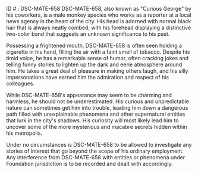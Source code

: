 ID # : DSC-MATE-658
DSC-MATE-658, also known as "Curious George" by his coworkers, is a male monkey species who works as a reporter at a local news agency in the heart of the city. His head is adorned with normal black hair that is always neatly combed, with his forehead displaying a distinctive two-color band that suggests an unknown significance to his past. 

Possessing a frightened mouth, DSC-MATE-658 is often seen holding a cigarette in his hand, filling the air with a faint smell of tobacco. Despite his timid voice, he has a remarkable sense of humor, often cracking jokes and telling funny stories to lighten up the dark and eerie atmosphere around him. He takes a great deal of pleasure in making others laugh, and his silly impersonations have earned him the admiration and respect of his colleagues.

While DSC-MATE-658's appearance may seem to be charming and harmless, he should not be underestimated. His curious and unpredictable nature can sometimes get him into trouble, leading him down a dangerous path filled with unexplainable phenomena and other supernatural entities that lurk in the city's shadows. His curiosity will most likely lead him to uncover some of the more mysterious and macabre secrets hidden within his metropolis. 

Under no circumstances is DSC-MATE-658 to be allowed to investigate any stories of interest that go beyond the scope of his ordinary employment. Any interference from DSC-MATE-658 with entities or phenomena under Foundation jurisdiction is to be recorded and dealt with accordingly.